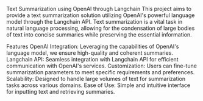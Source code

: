 Text Summarization using OpenAI through Langchain
This project aims to provide a text summarization solution utilizing OpenAI's powerful language model through the Langchain API. Text summarization is a vital task in natural language processing, allowing for the condensation of large bodies of text into concise summaries while preserving the essential information.

Features
OpenAI Integration: Leveraging the capabilities of OpenAI's language model, we ensure high-quality and coherent summaries.
Langchain API: Seamless integration with Langchain API for efficient communication with OpenAI's services.
Customization: Users can fine-tune summarization parameters to meet specific requirements and preferences.
Scalability: Designed to handle large volumes of text for summarization tasks across various domains.
Ease of Use: Simple and intuitive interface for inputting text and retrieving summaries.
